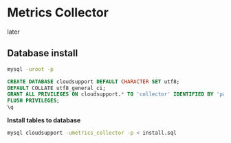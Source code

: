 # Metrics Collector  

later


## Database install  

```bash
mysql -uroot -p
```

```sql
CREATE DATABASE cloudsupport DEFAULT CHARACTER SET utf8;
DEFAULT COLLATE utf8_general_ci;
GRANT ALL PRIVILEGES ON cloudsupport.* TO 'collector' IDENTIFIED BY 'password';
FLUSH PRIVILEGES;
\q
```
  
**Install tables to database**

```bash
mysql cloudsupport -umetrics_collector -p < install.sql
```
